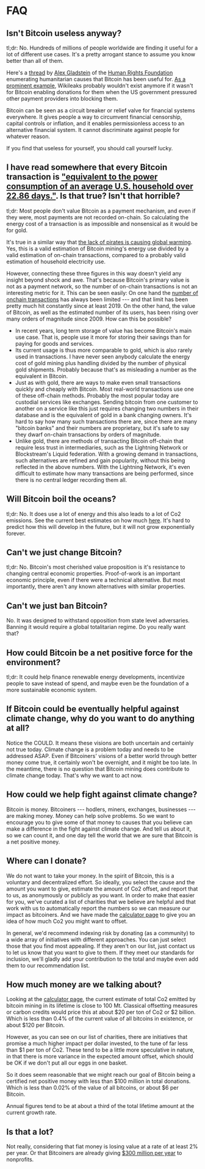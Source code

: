 # FAQ

## Isn't Bitcoin useless anyway?

tl;dr: No. Hundreds of millions of people worldwide are finding it useful for a
lot of different use cases. It's a pretty arrogant stance to assume you know
better than all of them.

Here's a [thread](https://threadreaderapp.com/thread/1340836877595594752.html)
by [Alex Gladstein](https://twitter.com/gladstein) of the [Human Rights
Foundation](https://hrf.org/) enumerating humanitarian causes that Bitcoin has
been useful for. [As a prominent
example](https://web.archive.org/web/20201108012753/https://www.forbes.com/sites/rogerhuang/2019/04/26/how-bitcoin-and-wikileaks-saved-each-other/),
Wikileaks probably wouldn't exist anymore if it wasn't for Bitcoin enabling
donations for them when the US government pressured other payment providers into
blocking them.

Bitcoin can be seen as a circuit breaker or relief valve for financial systems
everywhere. It gives people a way to circumvent financial censorship, capital
controls or inflation, and it enables permissionless access to an alternative
financial system. It cannot discriminate against people for whatever reason.

If you find that useless for yourself, you should call yourself lucky.

## I have read somewhere that every Bitcoin transaction is ["equivalent to the power consumption of an average U.S. household over 22.86 days."](https://digiconomist.net/bitcoin-energy-consumption). Is that true? Isn't that horrible?

tl;dr: Most people don't value Bitcoin as a payment mechanism, and even if they
were, most payments are not recorded on-chain. So calculating the energy cost of
a transaction is as impossible and nonsensical as it would be for gold.

It's true in a similar way that [the lack of pirates is causing global
warming](https://www.forbes.com/sites/erikaandersen/2012/03/23/true-fact-the-lack-of-pirates-is-causing-global-warming/?sh=508707043a67).
Yes, this is a valid estimation of Bitcoin mining's energy use divided by a
valid estimation of on-chain transactions, compared to a probably valid
estimation of household electricity use.

However, connecting these three figures in this way doesn't yield any insight
beyond shock and awe. That's because Bitcoin's primary value is not as a payment
network, so the number of on-chain transactions is not an interesting metric for
it. This can be seen easily: On one hand the [number of onchain
transactions](https://bitinfocharts.com/comparison/bitcoin-transactions.html)
has always been limited --- and that limit has been pretty much hit constantly
since at least 2019. On the other hand, the value of Bitcoin, as well as the
estimated number of its users, has been rising over many orders of magnitude
since 2009. How can this be possible?

  * In recent years, long term storage of value has become Bitcoin's main use
    case. That is, people use it more for storing their savings than for paying
    for goods and services.
  * Its current usage is thus more comparable to gold, which is also rarely used
    in transactions. I have never seen anybody calculate the energy cost of gold
    mining plus handling divided by the number of physical gold shipments.
    Probably because that's as misleading a number as the equivalent in Bitcoin.
  * Just as with gold, there are ways to make even small transactions quickly
    and cheaply with Bitcoin. Most real-world transactions use one of these
    off-chain methods. Probably the most popular today are custodial services
    like exchanges. Sending bitcoin from one customer to another on a service
    like this just requires changing two numbers in their database and is the
    equivalent of gold in a bank changing owners. It's hard to say how many such
    transactions there are, since there are many "bitcoin banks" and their
    numbers are proprietary, but it's safe to say they dwarf on-chain
    transactions by orders of magnitude.
  * Unlike gold, there are methods of transacting Bitcoin off-chain that require
    less trust in intermediaries, such as the Lightning Network or Blockstream's
    Liquid federation. With a growing demand in transactions, such alternatives
    are refined and gain popularity, without this being reflected in the above
    numbers. With the Lightning Network, it's even difficult to estimate how
    many transactions are being performed, since there is no central ledger
    recording them all.
  
    
   

## Will Bitcoin boil the oceans?

tl;dr: No. It does use a lot of energy and this also leads to a lot of Co2
emissions. See the current best estimates on how much
[here](https://netpositive.money/calculator). It's hard to predict how this will
develop in the future, but it will not grow exponentially forever.

## Can't we just change Bitcoin?
  
tl;dr: No. Bitcoin's most cherished value proposition is it's resistance to
changing central economic properties. Proof-of-work is an important economic
principle, even if there were a technical alternative. But most importantly,
there aren't any known alternatives with similar properties.

## Can't we just ban Bitcoin?

No. It was designed to withstand opposition from state level adversaries.
Banning it would require a global totalitarian regime. Do you really want that?

## How could Bitcoin be a net positive force for the environment? 

tl;dr: It could help finance renewable energy developments, incentivize people
to save instead of spend, and maybe even be the foundation of a more sustainable
economic system.

## If Bitcoin could be eventually helpful against climate change, why do you want to do anything at all?
  
Notice the COULD. It means these visions are both uncertain and certainly not
true today. Climate change is a problem today and needs to be addressed ASAP.
Even if Bitcoiners' visions of a better world through better money come true, it
certainly won't be overnight, and it might be too late. In the meantime, there
is no question that Bitcoin mining does contribute to climate change today.
That's why we want to act now.  

## How could we help fight against climate change?
  
Bitcoin is money. Bitcoiners --- hodlers, miners, exchanges, businesses --- are
making money. Money can help solve problems. So we want to encourage you to give
some of that money to causes that you believe can make a difference in the fight
against climate change. And tell us about it, so we can count it, and one day
tell the world that we are sure that Bitcoin is a net positive money.
  
## Where can I donate?

We do not want to take your money. In the spirit of Bitcoin, this is a voluntary
and decentralized effort. So ideally, you select the cause and the amount you
want to give, estimate the amount of Co2 offset, and report that to us, as
anonymously or publicly as you want. In order to make that easier for you, we've
curated a list of charities that we believe are helpful and that work with us to
automatically report the numbers so we can measure our impact as bitcoiners. And
we have made the [calculator page](https://netpositive.money/calculator) to give
you an idea of how much Co2 you might want to offset.

In general, we'd recommend indexing risk by donating (as a community) to a wide
array of initiatives with different approaches. You can just select those that
you find most appealing. If they aren't on our list, just contact us to let us
know that you want to give to them. If they meet our standards for inclusion,
we'll gladly add your contribution to the total and maybe even add them to our
recommendation list.

## How much money are we talking about?

Looking at the [calculator page](https://netpositive.money/calculator), the
current estimate of total Co2 emitted by bitcoin mining in its lifetime is close
to 100 Mt. Classical offsetting measures or carbon credits would price this at
about \$20 per ton of Co2 or \$2 billion. Which is less than 0.4% of the current
value of all bitcoins in existence, or about $120 per Bitcoin.

However, as you can see on our list of charities, there are initiatives that
promise a much higher impact per dollar invested, to the tune of far less than
\$1 per ton of Co2. These tend to be a little more speculative in nature, in
that there is more variance in the expected amount offset, which should be OK if
we don't put all our eggs in one basket.

So it does seem reasonable that we might reach our goal of Bitcoin being a
certified net positive money with less than \$100 million in total donations.
Which is less than 0.02% of the value of all bitcoins, or about $6 per Bitcoin.

Annual figures tend to be at about a third of the total lifetime amount at the
current growth rate.

## Is that a lot?

Not really, considering that fiat money is losing value at a rate of at least 2%
per year. Or that Bitcoiners are already giving [\$300 million per
year](https://www.thegivingblock.com/) to nonprofits.

